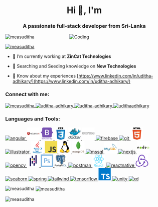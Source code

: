 <dive>
<h1 align="center">
  Hi 👋, I'm <span class="auto-type"> </span>
  <script src="https://cdn.jsdelivr.net/npm/typed.js@2.0.12"></script>
  <script>
    var typed = new Typed(".auto-typed", {
      strings: ["Uditha Adhikary", "a Full-Stack Software Engineer"]
      typeSpeed: 150,
      backSpeed: 150
      loop: true
    })
  </script>
</h1>
</dive>
<h3 align="center">A passionate full-stack developer from Sri-Lanka</h3>
<img align="right" alt="Coding" width="300" src="https://cdn.dribbble.com/users/1162077/screenshots/3848914/programmer.gif">

<p align="left"> 
  <img src="https://komarev.com/ghpvc/?username=measuditha&label=Profile%20views&color=0e75b6&style=flat" alt="measuditha" /> 
</p>

<p align="left"> <a href="https://twitter.com/measuditha" target="blank"><img src="https://img.shields.io/twitter/follow/measuditha?logo=twitter&style=for-the-badge" alt="measuditha" /></a> </p>

- 🔭 I’m currently working at **ZinCat Technologies**

- 🌱 Searching and Seeding knowledge on **New Technologies**

- 📄 Know about my experiences [https://www.linkedin.com/in/uditha-adhikary/](https://www.linkedin.com/in/uditha-adhikary/)

<h3 align="left">Connect with me:</h3>
<p align="left">
<a href="https://twitter.com/measuditha" target="blank"><img align="center" src="https://raw.githubusercontent.com/rahuldkjain/github-profile-readme-generator/master/src/images/icons/Social/twitter.svg" alt="measuditha" height="30" width="40" />
</a>
<a href="https://linkedin.com/in/uditha-adhikary" target="blank"><img align="center" src="https://raw.githubusercontent.com/rahuldkjain/github-profile-readme-generator/master/src/images/icons/Social/linked-in-alt.svg" alt="uditha-adhikary" height="30" width="40" />
</a>
<a href="https://stackoverflow.com/users/uditha-adhikary" target="blank"><img align="center" src="https://raw.githubusercontent.com/rahuldkjain/github-profile-readme-generator/master/src/images/icons/Social/stack-overflow.svg" alt="uditha-adhikary" height="30" width="40" />
</a>
<a href="https://kaggle.com/udithaadhikary" target="blank"><img align="center" src="https://raw.githubusercontent.com/rahuldkjain/github-profile-readme-generator/master/src/images/icons/Social/kaggle.svg" alt="udithaadhikary" height="30" width="40" />
</a>
</p>

<h3 align="left">Languages and Tools:</h3>
<p align="left"> <a href="https://angular.io" target="_blank" rel="noreferrer"> <img src="https://angular.io/assets/images/logos/angular/angular.svg" alt="angular" width="40" height="40"/> </a> <a href="https://angular.io" target="_blank" rel="noreferrer"> 
<img src="https://raw.githubusercontent.com/devicons/devicon/master/icons/angularjs/angularjs-original-wordmark.svg" alt="angularjs" width="40" height="40"/>
</a> 
<a href="https://getbootstrap.com" target="_blank" rel="noreferrer"> <img src="https://raw.githubusercontent.com/devicons/devicon/master/icons/bootstrap/bootstrap-plain-wordmark.svg" alt="bootstrap" width="40" height="40"/> 
</a>
<a href="https://www.w3schools.com/css/" target="_blank" rel="noreferrer"> <img src="https://raw.githubusercontent.com/devicons/devicon/master/icons/css3/css3-original-wordmark.svg" alt="css3" width="40" height="40"/> 
</a> 
<a href="https://www.docker.com/" target="_blank" rel="noreferrer">
<img src="https://raw.githubusercontent.com/devicons/devicon/master/icons/docker/docker-original-wordmark.svg" alt="docker" width="40" height="40"/> 
</a> 
<a href="https://expressjs.com" target="_blank" rel="noreferrer">
<img src="https://raw.githubusercontent.com/devicons/devicon/master/icons/express/express-original-wordmark.svg" alt="express" width="40" height="40"/>
</a>
<a href="https://firebase.google.com/" target="_blank" rel="noreferrer">
<img src="https://www.vectorlogo.zone/logos/firebase/firebase-icon.svg" alt="firebase" width="40" height="40"/>
</a>
<a href="https://git-scm.com/" target="_blank" rel="noreferrer"> 
<img src="https://www.vectorlogo.zone/logos/git-scm/git-scm-icon.svg" alt="git" width="40" height="40"/>
</a>
<a href="https://www.w3.org/html/" target="_blank" rel="noreferrer"> <img src="https://raw.githubusercontent.com/devicons/devicon/master/icons/html5/html5-original-wordmark.svg" alt="html5" width="40" height="40"/>
</a>
<a href="https://www.adobe.com/in/products/illustrator.html" target="_blank" rel="noreferrer">
<img src="https://www.vectorlogo.zone/logos/adobe_illustrator/adobe_illustrator-icon.svg" alt="illustrator" width="40" height="40"/>
</a>
<a href="https://www.java.com" target="_blank" rel="noreferrer"> 
<img src="https://raw.githubusercontent.com/devicons/devicon/master/icons/java/java-original.svg" alt="java" width="40" height="40"/>
</a>
<a href="https://developer.mozilla.org/en-US/docs/Web/JavaScript" target="_blank" rel="noreferrer">
<img src="https://raw.githubusercontent.com/devicons/devicon/master/icons/javascript/javascript-original.svg" alt="javascript" width="40" height="40"/>
</a> 
<a href="https://www.linux.org/" target="_blank" rel="noreferrer"> 
<img src="https://raw.githubusercontent.com/devicons/devicon/master/icons/linux/linux-original.svg" alt="linux" width="40" height="40"/> 
</a> 
<a href="https://www.mongodb.com/" target="_blank" rel="noreferrer">
<img src="https://raw.githubusercontent.com/devicons/devicon/master/icons/mongodb/mongodb-original-wordmark.svg" alt="mongodb" width="40" height="40"/> 
</a>
<a href="https://www.microsoft.com/en-us/sql-server" target="_blank" rel="noreferrer"> 
<img src="https://www.svgrepo.com/show/303229/microsoft-sql-server-logo.svg" alt="mssql" width="40" height="40"/> 
</a> 
<a href="https://www.mysql.com/" target="_blank" rel="noreferrer"> 
<img src="https://raw.githubusercontent.com/devicons/devicon/master/icons/mysql/mysql-original-wordmark.svg" alt="mysql" width="40" height="40"/>
</a>
<a href="https://nextjs.org/" target="_blank" rel="noreferrer">
<img src="https://cdn.worldvectorlogo.com/logos/nextjs-2.svg" alt="nextjs" width="40" height="40"/> 
</a>
<a href="https://nodejs.org" target="_blank" rel="noreferrer">
<img src="https://raw.githubusercontent.com/devicons/devicon/master/icons/nodejs/nodejs-original-wordmark.svg" alt="nodejs" width="40" height="40"/>
</a> 
<a href="https://opencv.org/" target="_blank" rel="noreferrer"> 
<img src="https://www.vectorlogo.zone/logos/opencv/opencv-icon.svg" alt="opencv" width="40" height="40"/> 
</a> 
<a href="https://pandas.pydata.org/" target="_blank" rel="noreferrer"> 
<img src="https://raw.githubusercontent.com/devicons/devicon/2ae2a900d2f041da66e950e4d48052658d850630/icons/pandas/pandas-original.svg" alt="pandas" width="40" height="40"/>
</a>
<a href="https://www.photoshop.com/en" target="_blank" rel="noreferrer"> 
<img src="https://raw.githubusercontent.com/devicons/devicon/master/icons/photoshop/photoshop-line.svg" alt="photoshop" width="40" height="40"/>
</a> 
<a href="https://www.postgresql.org" target="_blank" rel="noreferrer"> 
<img src="https://raw.githubusercontent.com/devicons/devicon/master/icons/postgresql/postgresql-original-wordmark.svg" alt="postgresql" width="40" height="40"/>
</a> 
<a href="https://postman.com" target="_blank" rel="noreferrer"> 
<img src="https://www.vectorlogo.zone/logos/getpostman/getpostman-icon.svg" alt="postman" width="40" height="40"/>
</a> 
<a href="https://reactjs.org/" target="_blank" rel="noreferrer">
<img src="https://raw.githubusercontent.com/devicons/devicon/master/icons/react/react-original-wordmark.svg" alt="react" width="40" height="40"/>
</a>
<a href="https://reactnative.dev/" target="_blank" rel="noreferrer">
<img src="https://reactnative.dev/img/header_logo.svg" alt="reactnative" width="40" height="40"/>
</a> <a href="https://redux.js.org" target="_blank" rel="noreferrer">
<img src="https://raw.githubusercontent.com/devicons/devicon/master/icons/redux/redux-original.svg" alt="redux" width="40" height="40"/>
</a>
<a href="https://seaborn.pydata.org/" target="_blank" rel="noreferrer">
<img src="https://seaborn.pydata.org/_images/logo-mark-lightbg.svg" alt="seaborn" width="40" height="40"/> 
</a> 
<a href="https://spring.io/" target="_blank" rel="noreferrer">
<img src="https://www.vectorlogo.zone/logos/springio/springio-icon.svg" alt="spring" width="40" height="40"/> 
</a> 
<a href="https://tailwindcss.com/" target="_blank" rel="noreferrer"> 
<img src="https://www.vectorlogo.zone/logos/tailwindcss/tailwindcss-icon.svg" alt="tailwind" width="40" height="40"/> 
</a> 
<a href="https://www.tensorflow.org" target="_blank" rel="noreferrer"> 
<img src="https://www.vectorlogo.zone/logos/tensorflow/tensorflow-icon.svg" alt="tensorflow" width="40" height="40"/>
</a> 
<a href="https://www.typescriptlang.org/" target="_blank" rel="noreferrer"> 
<img src="https://raw.githubusercontent.com/devicons/devicon/master/icons/typescript/typescript-original.svg" alt="typescript" width="40" height="40"/>
</a> 
<a href="https://unity.com/" target="_blank" rel="noreferrer"> 
<img src="https://www.vectorlogo.zone/logos/unity3d/unity3d-icon.svg" alt="unity" width="40" height="40"/> 
</a> 
<a href="https://www.adobe.com/products/xd.html" target="_blank" rel="noreferrer"> 
<img src="https://cdn.worldvectorlogo.com/logos/adobe-xd.svg" alt="xd" width="40" height="40"/> 
</a> 
</p>

<p><img align="left" src="https://github-readme-stats.vercel.app/api/top-langs?username=measuditha&show_icons=true&locale=en&layout=compact" alt="measuditha" /></p>

<p>&nbsp;<img align="center" src="https://github-readme-stats.vercel.app/api?username=measuditha&show_icons=true&locale=en" alt="measuditha" /></p>

<p>
  <img align="center" src="https://github-readme-streak-stats.herokuapp.com/?user=measuditha&" alt="measuditha" />
</p>
